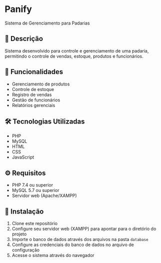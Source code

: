 # Panify

Sistema de Gerenciamento para Padarias

## 📝 Descrição
Sistema desenvolvido para controle e gerenciamento de uma padaria, permitindo o controle de vendas, estoque, produtos e funcionários.

## 🚀 Funcionalidades
- Gerenciamento de produtos
- Controle de estoque
- Registro de vendas
- Gestão de funcionários
- Relatórios gerenciais

## 🛠️ Tecnologias Utilizadas
- PHP
- MySQL
- HTML
- CSS
- JavaScript

## ⚙️ Requisitos
- PHP 7.4 ou superior
- MySQL 5.7 ou superior
- Servidor web (Apache/XAMPP)

## 🔧 Instalação
1. Clone este repositório
2. Configure seu servidor web (XAMPP) para apontar para o diretório do projeto
3. Importe o banco de dados através dos arquivos na pasta `database`
4. Configure as credenciais do banco de dados no arquivo de configuração
5. Acesse o sistema através do navegador
